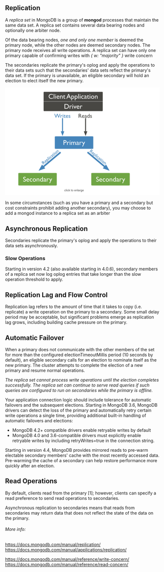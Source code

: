 ## Replication 
A _replica set_ in MongoDB is a group of **mongod** processes that maintain the same data set.
A replica set contains several data bearing nodes and optionally one arbiter node.

 Of the data bearing nodes, _one and only one member_ is deemed the primary node, while the other nodes are deemed secondary nodes.
 The primary node receives all write operations. A replica set can have only one primary capable of confirming writes with _{ w: "majority" }_ write concern

The secondaries replicate the primary's oplog and apply the operations to their data sets such that the secondaries' data sets reflect the primary's data set. If the primary is unavailable, an eligible secondary will hold an election to elect itself the new primary. 

![replication-primary-node](../pics/mongodb/replication-primary-node.png)

In some circumstances (such as you have a primary and a secondary but cost constraints prohibit adding another secondary), you may choose to add a mongod instance to a replica set as an arbiter

## Asynchronous Replication
Secondaries replicate the primary's oplog and apply the operations to their data sets asynchronously.

### Slow Operations
Starting in version 4.2 (also available starting in 4.0.6), secondary members of a replica set now log oplog entries that take longer than the slow operation threshold to apply.

## Replication Lag and Flow Control
Replication lag refers to the amount of time that it takes to copy (i.e. replicate) a write operation on the primary to a secondary. Some small delay period may be acceptable, but significant problems emerge as replication lag grows, including building cache pressure on the primary.

## Automatic Failover
When a primary does not communicate with the other members of the set for more than the configured electionTimeoutMillis period (10 seconds by default), an eligible secondary calls for an election to nominate itself as the new primary. The cluster attempts to complete the election of a new primary and resume normal operations.

_The replica set cannot process write operations until the election completes successfully. The replica set can continue to serve read queries if such queries are configured to run on secondaries while the primary is offline._

Your application connection logic should include tolerance for automatic failovers and the subsequent elections. Starting in MongoDB 3.6, MongoDB drivers can detect the loss of the primary and automatically retry certain write operations a single time, providing additional built-in handling of automatic failovers and elections:

- MongoDB 4.2+ compatible drivers enable retryable writes by default
- MongoDB 4.0 and 3.6-compatible drivers must explicitly enable retryable writes by including retryWrites=true in the connection string.

Starting in version 4.4, MongoDB provides mirrored reads to pre-warm electable secondary members' cache with the most recently accessed data. Pre-warming the cache of a secondary can help restore performance more quickly after an election.

## Read Operations
By default, clients read from the primary [1]; however, clients can specify a read preference to send read operations to secondaries.

Asynchronous replication to secondaries means that reads from secondaries may return data that does not reflect the state of the data on the primary.


###### More info: 
https://docs.mongodb.com/manual/replication/
https://docs.mongodb.com/manual/applications/replication/

https://docs.mongodb.com/manual/reference/write-concern/
https://docs.mongodb.com/manual/reference/read-concern/

